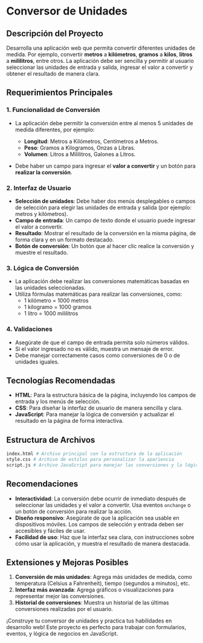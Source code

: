 # Conversor de Unidades

## Descripción del Proyecto

Desarrolla una aplicación web que permita convertir diferentes unidades de medida. Por ejemplo, convertir **metros** a **kilómetros**, **gramos** a **kilos**, **litros** a **mililitros**, entre otros. La aplicación debe ser sencilla y permitir al usuario seleccionar las unidades de entrada y salida, ingresar el valor a convertir y obtener el resultado de manera clara.

## Requerimientos Principales

### 1. Funcionalidad de Conversión

- La aplicación debe permitir la conversión entre al menos 5 unidades de medida diferentes, por ejemplo:

  - **Longitud**: Metros a Kilómetros, Centímetros a Metros.
  - **Peso**: Gramos a Kilogramos, Onzas a Libras.
  - **Volumen**: Litros a Mililitros, Galones a Litros.

- Debe haber un campo para ingresar el **valor a convertir** y un botón para **realizar la conversión**.

### 2. Interfaz de Usuario

- **Selección de unidades**: Debe haber dos menús desplegables o campos de selección para elegir las unidades de entrada y salida (por ejemplo: metros y kilómetros).
- **Campo de entrada**: Un campo de texto donde el usuario puede ingresar el valor a convertir.
- **Resultado**: Mostrar el resultado de la conversión en la misma página, de forma clara y en un formato destacado.
- **Botón de conversión**: Un botón que al hacer clic realice la conversión y muestre el resultado.

### 3. Lógica de Conversión

- La aplicación debe realizar las conversiones matemáticas basadas en las unidades seleccionadas.
- Utiliza fórmulas matemáticas para realizar las conversiones, como:
  - 1 kilómetro = 1000 metros
  - 1 kilogramo = 1000 gramos
  - 1 litro = 1000 mililitros

### 4. Validaciones

- Asegúrate de que el campo de entrada permita solo números válidos.
- Si el valor ingresado no es válido, muestra un mensaje de error.
- Debe manejar correctamente casos como conversiones de 0 o de unidades iguales.

## Tecnologías Recomendadas

- **HTML**: Para la estructura básica de la página, incluyendo los campos de entrada y los menús de selección.
- **CSS**: Para diseñar la interfaz de usuario de manera sencilla y clara.
- **JavaScript**: Para manejar la lógica de conversión y actualizar el resultado en la página de forma interactiva.

## Estructura de Archivos

```bash
index.html # Archivo principal con la estructura de la aplicación
style.css # Archivo de estilos para personalizar la apariencia
script.js # Archivo JavaScript para manejar las conversiones y la lógica
```

## Recomendaciones

- **Interactividad**: La conversión debe ocurrir de inmediato después de seleccionar las unidades y el valor a convertir. Usa eventos `onchange` o un botón de conversión para realizar la acción.
- **Diseño responsivo**: Asegúrate de que la aplicación sea usable en dispositivos móviles. Los campos de selección y entrada deben ser accesibles y fáciles de usar.
- **Facilidad de uso**: Haz que la interfaz sea clara, con instrucciones sobre cómo usar la aplicación, y muestra el resultado de manera destacada.

## Extensiones y Mejoras Posibles

1. **Conversión de más unidades**: Agrega más unidades de medida, como temperatura (Celsius a Fahrenheit), tiempo (segundos a minutos), etc.
2. **Interfaz más avanzada**: Agrega gráficos o visualizaciones para representar mejor las conversiones.
3. **Historial de conversiones**: Muestra un historial de las últimas conversiones realizadas por el usuario.

¡Construye tu conversor de unidades y practica tus habilidades en desarrollo web! Este proyecto es perfecto para trabajar con formularios, eventos, y lógica de negocios en JavaScript.
